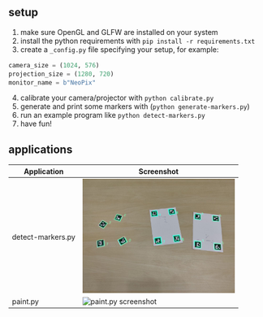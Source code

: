 ## setup

1. make sure OpenGL and GLFW are installed on your system
2. install the python requirements with `pip install -r requirements.txt`
3. create a `_config.py` file specifying your setup, for example:

```python
camera_size = (1024, 576)
projection_size = (1280, 720)
monitor_name = b"NeoPix"
```

4. calibrate your camera/projector with `python calibrate.py`
5. generate and print some markers with (`python generate-markers.py`)
6. run an example program like `python detect-markers.py`
7. have fun!

## applications

| Application | Screenshot |
|-------------|------------|
| detect-markers.py | <img alt="detect-markers.py screenshot" src="https://raw.githubusercontent.com/hinzundcode/cyberdesk/master/screenshots/detect-markers.jpg" width="300" /> |
| paint.py | <img alt="paint.py screenshot" src="https://raw.githubusercontent.com/hinzundcode/cyberdesk/master/screenshots/paint.png" width="300" /> |
